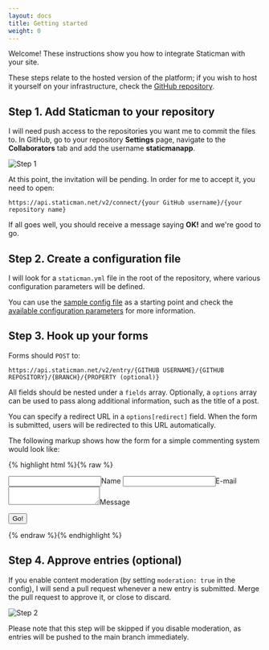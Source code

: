 ```yaml
---
layout: docs
title: Getting started
weight: 0
---
```

Welcome! These instructions show you how to integrate Staticman with your site.

These steps relate to the hosted version of the platform; if you wish to host it yourself on your infrastructure, check the [GitHub repository](https://github.com/eduardoboucas/staticman).

## Step 1. Add Staticman to your repository

I will need push access to the repositories you want me to commit the files to. In GitHub, go to your repository **Settings** page, navigate to the **Collaborators** tab and add the username **staticmanapp**.

![Step 1](/assets/images/get-started/step1.png)

At this point, the invitation will be pending. In order for me to accept it, you need to open:

`https://api.staticman.net/v2/connect/{your GitHub username}/{your repository name}`

If all goes well, you should receive a message saying **OK!** and we're good to go.

## Step 2. Create a configuration file

I will look for a `staticman.yml` file in the root of the repository, where various configuration parameters will be defined.

You can use the [sample config file](https://github.com/eduardoboucas/staticman/blob/master/staticman.sample.yml) as a starting point and check the [available configuration parameters](/docs/configuration) for more information.

## Step 3. Hook up your forms

Forms should `POST` to:

`https://api.staticman.net/v2/entry/{GITHUB USERNAME}/{GITHUB REPOSITORY}/{BRANCH}/{PROPERTY (optional)}`

All fields should be nested under a `fields` array. Optionally, a `options` array can be used to pass along additional information, such as the title of a post.

You can specify a redirect URL in a `options[redirect]` field. When the form is submitted, users will be redirected to this URL automatically.

The following markup shows how the form for a simple commenting system would look like:

{% highlight html %}{% raw %}
<form method="POST" action="https://api.staticman.net/v2/entry/eduardoboucas/staticman/gh-pages/comments">
  <input name="options[redirect]" type="hidden" value="https://my-site.com">
  <!-- e.g. "2016-01-02-this-is-a-post" -->
  <input name="options[slug]" type="hidden" value="{{ page.slug }}">
  <label><input name="fields[name]" type="text">Name</label>
  <label><input name="fields[email]" type="email">E-mail</label>
  <label><textarea name="fields[message]"></textarea>Message</label>
  
  <button type="submit">Go!</button>
</form>
{% endraw %}{% endhighlight %}

## Step 4. Approve entries (optional)

If you enable content moderation (by setting `moderation: true` in the config), I will send a pull request whenever a new entry is submitted. Merge the pull request to approve it, or close to discard.

![Step 2](/assets/images/get-started/step2.png)

Please note that this step will be skipped if you disable moderation, as entries will be pushed to the main branch immediately.
